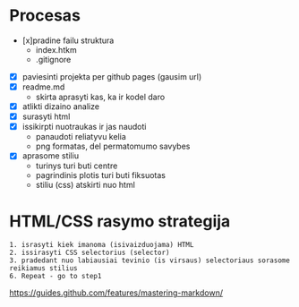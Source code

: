 # Procesas

- [x]pradine failu struktura
    - index.htkm
    - .gitignore
- [x] paviesinti projekta per github pages (gausim url)
- [x] readme.md
    - skirta aprasyti kas, ka ir kodel daro
- [x] atlikti dizaino analize
- [x] surasyti html
- [x] issikirpti nuotraukas ir jas naudoti
    - panaudoti reliatyvu kelia
    - png formatas, del permatomumo savybes
- [x] aprasome stiliu
    - turinys turi buti centre
    - pagrindinis plotis turi buti fiksuotas
    - stiliu (css) atskirti nuo html

# HTML/CSS rasymo strategija

    1. israsyti kiek imanoma (isivaizduojama) HTML
    2. issirasyti CSS selectorius (selector)
    3. pradedant nuo labiausiai tevinio (is virsaus) selectoriaus sorasome reikiamus stilius
    6. Repeat - go to step1

https://guides.github.com/features/mastering-markdown/
